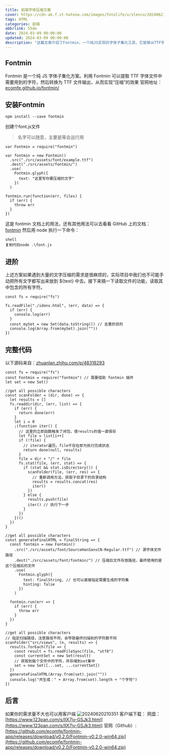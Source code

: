 ```yaml
---
title: 前端字体压缩方案
cover: https://cdn-ak.f.st-hatena.com/images/fotolife/x/xlenco/20240621/20240621164007.jpg
tags: HTML
categories: 前端
abbrlink: 55de
date: 2024-03-09 00:00:00
updated: 2024-03-09 00:00:00
description: "这篇文章介绍了Fontmin，一个纯JS实现的字体子集化工具，它能够从TTF字体文件中提取所需的字符并生成新的TTF文件，以此达到压缩效果。文章提供了Fontmin的安装方法，创建font.js文件的步骤，以及如何运行该文件。此外，还介绍了如何通过读取文件来自动获取所需字符集，以及一个完整的使用Fontmin的示例代码，包括扫描文件夹、生成最终HTML和压缩字体的流程。最后，文章还提到了如果需求量不大，也可以使用Fontmin的客户端版本。"
---
```

## Fontmin
Fontmin 是一个纯 JS 字体子集化方案。利用 Fontmin 可以提取 TTF 字体文件中需要用到的字符，然后转换为 TTF 文件输出，从而实现“压缩”的效果
官网地址：[ecomfe.github.io/fontmin/](https://ecomfe.github.io/fontmin)
## 安装Fontmin
```shell
npm install --save fontmin
```
创建个font.js文件
> 名字可以随意，主要是等会运行用

```
var Fontmin = require("fontmin")

var fontmin = new Fontmin()
  .src("./src/assets/font/example.ttf")
  .dest("./src/assets/fontmin/")
  .use(
    Fontmin.glyph({
      text: "这里写你要压缩的文字"
    })
  )

fontmin.run(function(err, files) {
  if (err) {
    throw err
  }
})

```
这是 fontmin 文档上的用法，还有其他用法可以去看看 GitHub 上的文档：[fontmin](https://link.juejin.cn/?target=https%3A%2F%2Fgithub.com%2Fecomfe%2Ffontmin)
然后用 node 执行一下命令：
```
shell
复制代码node .\font.js
```
## 进阶
上述方案如果遇到大量的文字压缩的需求是很麻烦的，实际项目中我们也不可能手动把所有文字都写出来放到 ${text} 中去。接下来搞一下读取文件的功能，读取其中包含的所有字符。
```
const fs = require("fs")

fs.readFile("./idenx.html", (err, data) => {
  if (err) {
    console.log(err)
  }
  const mySet = new Set(data.toString()) // 去重的目的
  console.log(Array.from(mySet).join(""))
})

```
## 完整代码
以下源码来自：[zhuanlan.zhihu.com/p/48318293](https://link.juejin.cn/?target=https%3A%2F%2Fzhuanlan.zhihu.com%2Fp%2F48318293)
```
const fs = require("fs")
const Fontmin = require("fontmin") // 需要借助 fontmin 插件
let set = new Set()

//get all possible characters
const scanFolder = (dir, done) => {
  let results = []
  fs.readdir(dir, (err, list) => {
    if (err) {
      return done(err)
    }
    let i = 0
    ;(function iter() {
      // 这里的立即函数触发了闭包，使results的值一直保存
      let file = list[i++]
      if (!file) {
        // iterator遍历，file不存在即为执行完成状态
        return done(null, results)
      }
      file = dir + "/" + file
      fs.stat(file, (err, stat) => {
        if (stat && stat.isDirectory()) {
          scanFolder(file, (err, res) => {
            // 重新调用方法，获取子目录下的目录结构
            results = results.concat(res)
            iter()
          })
        } else {
          results.push(file)
          iter() // 执行下一步
        }
      })
    })()
  })
}

//get all possible characters
const generateFinalHTML = finalString => {
  const fontmin = new Fontmin()
    .src("./src/assets/font/SourceHanSansCN-Regular.ttf") // 源字体文件路径
    .dest("./src/assets/font/fontmin/") // 压缩后文件存放路径，最终使用的是这个压缩后的文件
    .use(
      Fontmin.glyph({
        text: finalString, // 也可以直接指定需要生成的字符集
        hinting: false
      })
    )

  fontmin.run(err => {
    if (err) {
      throw err
    }
  })
}

//get all possible characters
// 指定扫描路径，注意路径不同，会导致最终扫描到的字符数不同
scanFolder("src/views", (n, results) => {
  results.forEach(file => {
    const result = fs.readFileSync(file, "utf8")
    const currentSet = new Set(result)
    // 获取到每个文件中的字符，并存储到set集中
    set = new Set([...set, ...currentSet])
  })
  generateFinalHTML(Array.from(set).join(""))
  console.log("共生成：" + Array.from(set).length + "个字符")
})

```
## 后言
如果你的需求量不大也可以用客户端
![20240620210351](https://cdn-ak.f.st-hatena.com/images/fotolife/x/xlenco/20240620/20240620210351.png)
客户端下载：
网盘：[https://www.123pan.com/s/IlX7jv-GSJk3.html](https://www.123pan.com/s/IlX7jv-GSJk3.html)
官网（Github）: [https://github.com/ecomfe/fontmin-app/releases/download/v0.2.0/Fontmin-v0.2.0-win64.zip](https://github.com/ecomfe/fontmin-app/releases/download/v0.2.0/Fontmin-v0.2.0-win64.zip)
